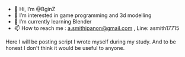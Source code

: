 - 👋 Hi, I’m @BginZ
- 👀 I’m interested in game programming and 3d modelling
- 🌱 I’m currently learning Blender
- 📫 How to reach me : a.smithipanon@gmail.com ,  Line: asmith17715


Here I will be posting script I wrote myself during my study. And to be honest I don't think it would be useful to anyone.





<!---
BginZ/BginZ is a ✨ special ✨ repository because its `README.md` (this file) appears on your GitHub profile.
You can click the Preview link to take a look at your changes.
--->
